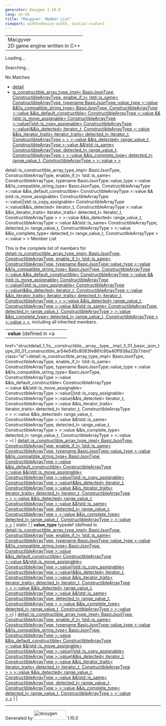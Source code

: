 ```yaml
---
generator: Doxygen 1.10.0
lang: en-US
title: "Macgyver: Member List"
viewport: width=device-width, initial-scale=1
---
```


<div id="top">

<div id="titlearea">

<table data-cellspacing="0" data-cellpadding="0">
<colgroup>
<col style="width: 100%" />
</colgroup>
<tbody>
<tr id="projectrow" class="odd">
<td id="projectalign"><div id="projectname">
Macgyver
</div>
<div id="projectbrief">
2D game engine written in C++
</div></td>
</tr>
</tbody>
</table>

</div>

<div id="main-nav">

</div>

<div id="MSearchSelectWindow"
onmouseover="return searchBox.OnSearchSelectShow()"
onmouseout="return searchBox.OnSearchSelectHide()"
onkeydown="return searchBox.OnSearchSelectKey(event)">

</div>

<div id="MSearchResultsWindow">

<div id="MSearchResults">

<div class="SRPage">

<div id="SRIndex">

<div id="SRResults">

</div>

<div id="Loading" class="SRStatus">

Loading...

</div>

<div id="Searching" class="SRStatus">

Searching...

</div>

<div id="NoMatches" class="SRStatus">

No Matches

</div>

</div>

</div>

</div>

</div>

<div id="nav-path" class="navpath">

- <a href="namespacedetail.html" class="el">detail</a>
- <a
  href="structdetail_1_1is__constructible__array__type__impl_3_01_basic_json_type_00_01_constructible_ar54e545c8083fe861c90a40ff938a22b7.html"
  class="el">is_constructible_array_type_impl&lt; BasicJsonType,
  ConstructibleArrayType, enable_if_t&lt; !std::is_same&lt;
  ConstructibleArrayType, typename BasicJsonType::value_type &gt;::value
  &amp;&amp;!is_compatible_string_type&lt; BasicJsonType,
  ConstructibleArrayType &gt;::value
  &amp;&amp;is_default_constructible&lt; ConstructibleArrayType
  &gt;::value &amp;&amp;(std::is_move_assignable&lt;
  ConstructibleArrayType &gt;::value||std::is_copy_assignable&lt;
  ConstructibleArrayType &gt;::value)&amp;&amp;is_detected&lt; iterator_t,
  ConstructibleArrayType &gt;::value &amp;&amp;is_iterator_traits&lt;
  iterator_traits&lt; detected_t&lt; iterator_t, ConstructibleArrayType
  &gt; &gt; &gt;::value &amp;&amp;is_detected&lt; range_value_t,
  ConstructibleArrayType &gt;::value &amp;&amp;!std::is_same&lt;
  ConstructibleArrayType, detected_t&lt; range_value_t,
  ConstructibleArrayType &gt; &gt;::value &amp;&amp;is_complete_type&lt;
  detected_t&lt; range_value_t, ConstructibleArrayType &gt; &gt;::value
  &gt; &gt;</a>

</div>

</div>

<div class="header">

<div class="headertitle">

<div class="title">

detail::is_constructible_array_type_impl\< BasicJsonType,
ConstructibleArrayType, enable_if_t\< !std::is_same\<
ConstructibleArrayType, typename BasicJsonType::value_type \>::value
&&!is_compatible_string_type\< BasicJsonType, ConstructibleArrayType
\>::value &&is_default_constructible\< ConstructibleArrayType \>::value
&&(std::is_move_assignable\< ConstructibleArrayType
\>::value\|\|std::is_copy_assignable\< ConstructibleArrayType
\>::value)&&is_detected\< iterator_t, ConstructibleArrayType \>::value
&&is_iterator_traits\< iterator_traits\< detected_t\< iterator_t,
ConstructibleArrayType \> \> \>::value &&is_detected\< range_value_t,
ConstructibleArrayType \>::value &&!std::is_same\<
ConstructibleArrayType, detected_t\< range_value_t,
ConstructibleArrayType \> \>::value &&is_complete_type\< detected_t\<
range_value_t, ConstructibleArrayType \> \>::value \> \> Member List

</div>

</div>

</div>

<div class="contents">

This is the complete list of members for <a
href="structdetail_1_1is__constructible__array__type__impl_3_01_basic_json_type_00_01_constructible_ar54e545c8083fe861c90a40ff938a22b7.html"
class="el">detail::is_constructible_array_type_impl&lt; BasicJsonType,
ConstructibleArrayType, enable_if_t&lt; !std::is_same&lt;
ConstructibleArrayType, typename BasicJsonType::value_type &gt;::value
&amp;&amp;!is_compatible_string_type&lt; BasicJsonType,
ConstructibleArrayType &gt;::value
&amp;&amp;is_default_constructible&lt; ConstructibleArrayType
&gt;::value &amp;&amp;(std::is_move_assignable&lt;
ConstructibleArrayType &gt;::value||std::is_copy_assignable&lt;
ConstructibleArrayType &gt;::value)&amp;&amp;is_detected&lt; iterator_t,
ConstructibleArrayType &gt;::value &amp;&amp;is_iterator_traits&lt;
iterator_traits&lt; detected_t&lt; iterator_t, ConstructibleArrayType
&gt; &gt; &gt;::value &amp;&amp;is_detected&lt; range_value_t,
ConstructibleArrayType &gt;::value &amp;&amp;!std::is_same&lt;
ConstructibleArrayType, detected_t&lt; range_value_t,
ConstructibleArrayType &gt; &gt;::value &amp;&amp;is_complete_type&lt;
detected_t&lt; range_value_t, ConstructibleArrayType &gt; &gt;::value
&gt; &gt;</a>, including all inherited members.

|                                                                                                                                              |                                                                                                                                              |                                    |
|----------------------------------------------------------------------------------------------------------------------------------------------|----------------------------------------------------------------------------------------------------------------------------------------------|------------------------------------|
| **value** (defined in <a                                                                                                                     
 href="structdetail_1_1is__constructible__array__type__impl_3_01_basic_json_type_00_01_constructible_ar54e545c8083fe861c90a40ff938a22b7.html"  
 class="el">detail::is_constructible_array_type_impl&lt; BasicJsonType,                                                                        
 ConstructibleArrayType, enable_if_t&lt; !std::is_same&lt;                                                                                     
 ConstructibleArrayType, typename BasicJsonType::value_type &gt;::value                                                                        
 &amp;&amp;!is_compatible_string_type&lt; BasicJsonType,                                                                                       
 ConstructibleArrayType &gt;::value                                                                                                            
 &amp;&amp;is_default_constructible&lt; ConstructibleArrayType                                                                                 
 &gt;::value &amp;&amp;(std::is_move_assignable&lt;                                                                                            
 ConstructibleArrayType &gt;::value||std::is_copy_assignable&lt;                                                                               
 ConstructibleArrayType &gt;::value)&amp;&amp;is_detected&lt; iterator_t,                                                                      
 ConstructibleArrayType &gt;::value &amp;&amp;is_iterator_traits&lt;                                                                           
 iterator_traits&lt; detected_t&lt; iterator_t, ConstructibleArrayType                                                                         
 &gt; &gt; &gt;::value &amp;&amp;is_detected&lt; range_value_t,                                                                                
 ConstructibleArrayType &gt;::value &amp;&amp;!std::is_same&lt;                                                                                
 ConstructibleArrayType, detected_t&lt; range_value_t,                                                                                         
 ConstructibleArrayType &gt; &gt;::value &amp;&amp;is_complete_type&lt;                                                                        
 detected_t&lt; range_value_t, ConstructibleArrayType &gt; &gt;::value                                                                         
 &gt; &gt;</a>)                                                                                                                                | <a                                                                                                                                           
                                                                                                                                                href="structdetail_1_1is__constructible__array__type__impl_3_01_basic_json_type_00_01_constructible_ar54e545c8083fe861c90a40ff938a22b7.html"  
                                                                                                                                                class="el">detail::is_constructible_array_type_impl&lt; BasicJsonType,                                                                        
                                                                                                                                                ConstructibleArrayType, enable_if_t&lt; !std::is_same&lt;                                                                                     
                                                                                                                                                ConstructibleArrayType, typename BasicJsonType::value_type &gt;::value                                                                        
                                                                                                                                                &amp;&amp;!is_compatible_string_type&lt; BasicJsonType,                                                                                       
                                                                                                                                                ConstructibleArrayType &gt;::value                                                                                                            
                                                                                                                                                &amp;&amp;is_default_constructible&lt; ConstructibleArrayType                                                                                 
                                                                                                                                                &gt;::value &amp;&amp;(std::is_move_assignable&lt;                                                                                            
                                                                                                                                                ConstructibleArrayType &gt;::value||std::is_copy_assignable&lt;                                                                               
                                                                                                                                                ConstructibleArrayType &gt;::value)&amp;&amp;is_detected&lt; iterator_t,                                                                      
                                                                                                                                                ConstructibleArrayType &gt;::value &amp;&amp;is_iterator_traits&lt;                                                                           
                                                                                                                                                iterator_traits&lt; detected_t&lt; iterator_t, ConstructibleArrayType                                                                         
                                                                                                                                                &gt; &gt; &gt;::value &amp;&amp;is_detected&lt; range_value_t,                                                                                
                                                                                                                                                ConstructibleArrayType &gt;::value &amp;&amp;!std::is_same&lt;                                                                                
                                                                                                                                                ConstructibleArrayType, detected_t&lt; range_value_t,                                                                                         
                                                                                                                                                ConstructibleArrayType &gt; &gt;::value &amp;&amp;is_complete_type&lt;                                                                        
                                                                                                                                                detected_t&lt; range_value_t, ConstructibleArrayType &gt; &gt;::value                                                                         
                                                                                                                                                &gt; &gt;</a>                                                                                                                                 | <span class="mlabel">static</span> |
| **value_type** typedef (defined in <a                                                                                                        
 href="structdetail_1_1is__constructible__array__type__impl_3_01_basic_json_type_00_01_constructible_ar54e545c8083fe861c90a40ff938a22b7.html"  
 class="el">detail::is_constructible_array_type_impl&lt; BasicJsonType,                                                                        
 ConstructibleArrayType, enable_if_t&lt; !std::is_same&lt;                                                                                     
 ConstructibleArrayType, typename BasicJsonType::value_type &gt;::value                                                                        
 &amp;&amp;!is_compatible_string_type&lt; BasicJsonType,                                                                                       
 ConstructibleArrayType &gt;::value                                                                                                            
 &amp;&amp;is_default_constructible&lt; ConstructibleArrayType                                                                                 
 &gt;::value &amp;&amp;(std::is_move_assignable&lt;                                                                                            
 ConstructibleArrayType &gt;::value||std::is_copy_assignable&lt;                                                                               
 ConstructibleArrayType &gt;::value)&amp;&amp;is_detected&lt; iterator_t,                                                                      
 ConstructibleArrayType &gt;::value &amp;&amp;is_iterator_traits&lt;                                                                           
 iterator_traits&lt; detected_t&lt; iterator_t, ConstructibleArrayType                                                                         
 &gt; &gt; &gt;::value &amp;&amp;is_detected&lt; range_value_t,                                                                                
 ConstructibleArrayType &gt;::value &amp;&amp;!std::is_same&lt;                                                                                
 ConstructibleArrayType, detected_t&lt; range_value_t,                                                                                         
 ConstructibleArrayType &gt; &gt;::value &amp;&amp;is_complete_type&lt;                                                                        
 detected_t&lt; range_value_t, ConstructibleArrayType &gt; &gt;::value                                                                         
 &gt; &gt;</a>)                                                                                                                                | <a                                                                                                                                           
                                                                                                                                                href="structdetail_1_1is__constructible__array__type__impl_3_01_basic_json_type_00_01_constructible_ar54e545c8083fe861c90a40ff938a22b7.html"  
                                                                                                                                                class="el">detail::is_constructible_array_type_impl&lt; BasicJsonType,                                                                        
                                                                                                                                                ConstructibleArrayType, enable_if_t&lt; !std::is_same&lt;                                                                                     
                                                                                                                                                ConstructibleArrayType, typename BasicJsonType::value_type &gt;::value                                                                        
                                                                                                                                                &amp;&amp;!is_compatible_string_type&lt; BasicJsonType,                                                                                       
                                                                                                                                                ConstructibleArrayType &gt;::value                                                                                                            
                                                                                                                                                &amp;&amp;is_default_constructible&lt; ConstructibleArrayType                                                                                 
                                                                                                                                                &gt;::value &amp;&amp;(std::is_move_assignable&lt;                                                                                            
                                                                                                                                                ConstructibleArrayType &gt;::value||std::is_copy_assignable&lt;                                                                               
                                                                                                                                                ConstructibleArrayType &gt;::value)&amp;&amp;is_detected&lt; iterator_t,                                                                      
                                                                                                                                                ConstructibleArrayType &gt;::value &amp;&amp;is_iterator_traits&lt;                                                                           
                                                                                                                                                iterator_traits&lt; detected_t&lt; iterator_t, ConstructibleArrayType                                                                         
                                                                                                                                                &gt; &gt; &gt;::value &amp;&amp;is_detected&lt; range_value_t,                                                                                
                                                                                                                                                ConstructibleArrayType &gt;::value &amp;&amp;!std::is_same&lt;                                                                                
                                                                                                                                                ConstructibleArrayType, detected_t&lt; range_value_t,                                                                                         
                                                                                                                                                ConstructibleArrayType &gt; &gt;::value &amp;&amp;is_complete_type&lt;                                                                        
                                                                                                                                                detected_t&lt; range_value_t, ConstructibleArrayType &gt; &gt;::value                                                                         
                                                                                                                                                &gt; &gt;</a>                                                                                                                                 |                                    |

</div>

------------------------------------------------------------------------

<span class="small">Generated
by [<img src="doxygen.svg" class="footer" width="104" height="31"
alt="doxygen" />](https://www.doxygen.org/index.html) 1.10.0</span>
